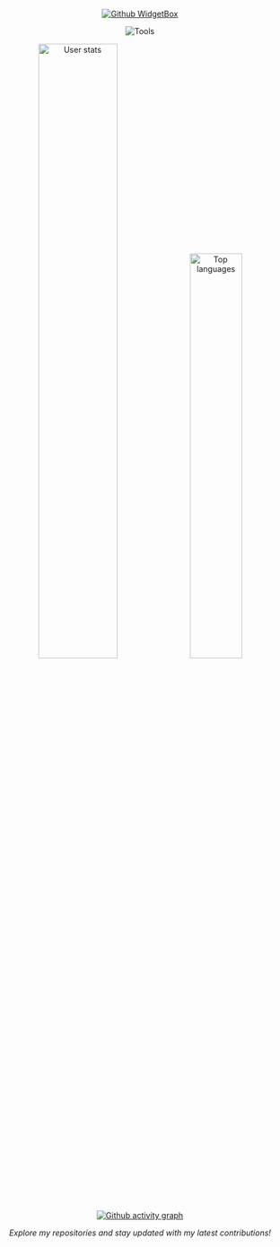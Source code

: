<p align="center">
  <a href="https://github.com/M-logique">
    <img src="https://github-widgetbox.vercel.app/api/profile?username=M-logique&data=followers,repositories,stars,commits&theme=viridescent" alt="Github WidgetBox"/>
  </a>
</p>

<p align="center">
  <img src="https://skillicons.dev/icons?i=python,golang,dart,flutter,postgresql,mongodb,git,cmake,cloudflare,linux,vscode" alt="Tools"/>
</p>

<p align="center">
  <img width="53%" src="https://github-readme-stats.vercel.app/api?username=M-logique&count_private=true&show_icons=true&title_color=57ff8c&text_color=c9d1d9&icon_color=57ff8c&border_color=30363d&bg_color=161b22" alt="User stats" />
  <img width="43%" src="https://github-readme-stats.vercel.app/api/top-langs?username=M-logique&count_private=true&show_icons=true&title_color=57ff8c&text_color=c9d1d9&icon_color=57ff8c&border_color=30363d&bg_color=161b22&hide=html,javascript,dockerfile,c,handlebars&layout=compact" alt="Top languages" />
</p>

<p align="center">
  <a href="https://github.com/M-logique">
    <img src="https://github-readme-activity-graph.vercel.app/graph?username=M-logique&theme=github-compact&color=57ff8c&line=57ff8c&point=57ff8c&area_color=57ff8c" alt="Github activity graph"/>
  </a>
</p>

<p align="center">
  <i>Explore my repositories and stay updated with my latest contributions!</i>
</p>
